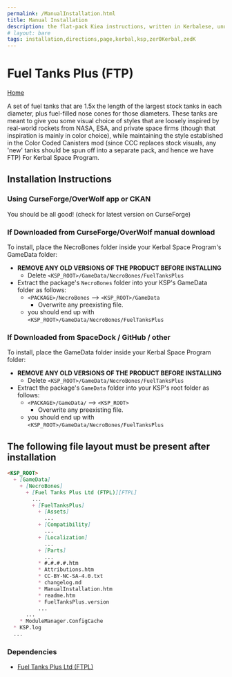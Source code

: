 ```yaml
---
permalink: /ManualInstallation.html
title: Manual Installation
description: the flat-pack Kiea instructions, written in Kerbalese, unusally present
# layout: bare
tags: installation,directions,page,kerbal,ksp,zer0Kerbal,zedK
---
```


<!-- ManualInstallation.md v1.1.8.1
Fuel Tanks Plus (FTP)
created: 01 Oct 2019
updated: 29 Jul 2022 -->

<!-- based upon work by Lisias -->

# Fuel Tanks Plus (FTP)

[Home](./index.md)

A set of fuel tanks that are 1.5x the length of the largest stock tanks in each diameter, plus fuel-filled nose cones for those diameters. These tanks are meant to give you some visual choice of styles that are loosely inspired by real-world rockets from NASA, ESA, and private space firms (though that inspiration is mainly in color choice), while maintaining the style established in the Color Coded Canisters mod (since CCC replaces stock visuals, any 'new' tanks should be spun off into a separate pack, and hence we have FTP) For Kerbal Space Program.

## Installation Instructions

### Using CurseForge/OverWolf app or CKAN

You should be all good! (check for latest version on CurseForge)

### If Downloaded from CurseForge/OverWolf manual download

To install, place the NecroBones folder inside your Kerbal Space Program's GameData folder:

* **REMOVE ANY OLD VERSIONS OF THE PRODUCT BEFORE INSTALLING**
  * Delete `<KSP_ROOT>/GameData/NecroBones/FuelTanksPlus`
* Extract the package's `NecroBones` folder into your KSP's GameData folder as follows:
  * `<PACKAGE>/NecroBones` --> `<KSP_ROOT>/GameData`
    * Overwrite any preexisting file.
  * you should end up with `<KSP_ROOT>/GameData/NecroBones/FuelTanksPlus`

### If Downloaded from SpaceDock / GitHub / other

To install, place the GameData folder inside your Kerbal Space Program folder:

* **REMOVE ANY OLD VERSIONS OF THE PRODUCT BEFORE INSTALLING**
  * Delete `<KSP_ROOT>/GameData/NecroBones/FuelTanksPlus`
* Extract the package's `GameData` folder into your KSP's root folder as follows:
  * `<PACKAGE>/GameData/` --> `<KSP_ROOT>`
    * Overwrite any preexisting file.
  * you should end up with `<KSP_ROOT>/GameData/NecroBones/FuelTanksPlus`

## The following file layout must be present after installation

```markdown
<KSP_ROOT>
  + [GameData]
    + [NecroBones]
      + [Fuel Tanks Plus Ltd (FTPL)][FTPL]
        ...
        + [FuelTanksPlus]
          + [Assets]
            ...
          + [Compatibility]
            ...
          + [Localization]
            ...
          + [Parts]
            ...
          * #.#.#.#.htm
          * Attributions.htm
          * CC-BY-NC-SA-4.0.txt
          * changelog.md
          * ManualInstallation.htm
          * readme.htm
          * FuelTanksPlus.version
          ...
      ...
    * ModuleManager.ConfigCache
  * KSP.log
  ...
```

### Dependencies

* [Fuel Tanks Plus Ltd (FTPL)][FTPL]

[FTPL]: https://forum.kerbalspaceprogram.com/threads/209628-*/ "FTP Ltd"
